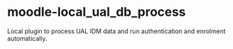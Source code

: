 moodle-local_ual_db_process
===========================

Local plugin to process UAL IDM data and run authentication and enrolment automatically.